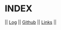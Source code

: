 # INDEX
|| [Log](TXT/mylog.txt) || [Github](https://github.com/HanifRifky/os232/) || [Links](https://github.com/HanifRifky/os232/blob/main/links.md) ||
